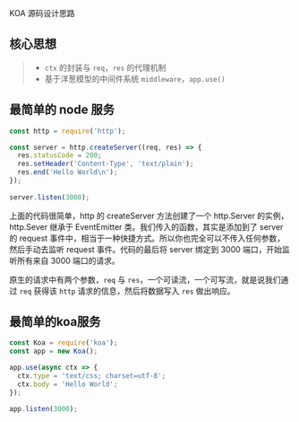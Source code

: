 KOA 源码设计思路

## 核心思想
> - `ctx` 的封装与 `req`，`res` 的代理机制
> -  基于洋葱模型的中间件系统 `middleware`，`app.use()`

## 最简单的 node 服务

```js
const http = require('http');

const server = http.createServer((req, res) => {
  res.statusCode = 200;
  res.setHeader('Content-Type', 'text/plain');
  res.end('Hello World\n');
});
 
server.listen(3000);
```

上面的代码很简单，http 的 createServer 方法创建了一个 http.Server 的实例，http.Sever 继承于 EventEmitter 类。我们传入的函数，其实是添加到了 server 的 request 事件中，相当于一种快捷方式。所以你也完全可以不传入任何参数，然后手动去监听 request 事件。代码的最后将 server 绑定到 3000 端口，开始监听所有来自 3000 端口的请求。

原生的请求中有两个参数，`req` 与 `res`，一个可读流，一个可写流，就是说我们通过 `req` 获得该 `http` 请求的信息，然后将数据写入 `res` 做出响应。

## 最简单的koa服务
```js
const Koa = require('koa');
const app = new Koa();

app.use(async ctx => {
  ctx.type = 'text/css; charset=utf-8';
  ctx.body = 'Hello World';
});

app.listen(3000);
```
